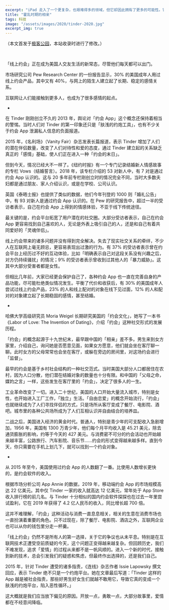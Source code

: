 ```yaml
---
excerpt: "iPad 走入了一个更复杂，也艰难得多的领域，但它却因此拥有了更多的可能性。它不再是那个只在七个应用场景下比 iPhone 更有优势平板电脑，而是在每个人手上用法都截然不同的 iPad。"
title: "霍乱时期的相亲"
tags: 科技
image: "/assets/images/2020/tinder-2020.jpg"
excerpt_img: true
---
```


（本文首发于[极客公园](https://www.geekpark.net/news/255611)，本站收录时进行了修改。）

<br>

「线上约会」正在成为美国人交友生活的新常态，尽管他们每天都可以出门。

市场研究公司 Pew Research Center 的一份报告显示，30% 的美国成年人用过线上约会产品，其中又有 40%，与网上的陌生人建立起了长期、稳定的感情关系。

互联网让人们能接触到更多人，也成为了很多感情的起点。

-

在 Tinder 刚刚创立不久的 2013 年，舆论对「约会 App」这个概念还保持着相当的警惕。当时人们对 Tinder 的第一印象还只是「肤浅的约炮工具」，也有不少关于约会 App 泄漏私人信息的负面报道。

2015 年，《名利场》（Vanity Fair）杂志发表长篇报道，表示 Tinder 增加了人们的潜在伴侣数量，改变了人们对待性和爱的态度，通过 Tinder 建立起的关系缺乏真正的「感情」基础，使人们正在进入一种「约会的末日」。

但到今天，情况已经大不一样了。《纽约时报》有一个专门记录结婚新人情感故事的专栏 Vows（结婚誓言）。2018 年，该专栏介绍的 53 对新人中，有 7 对是通过约会 App 认识的。这与 20 多年前专栏刚创立时的情况完全不同，当时大多数夫妇都是通过朋友、家人介绍认识，或是在学校、公司认识。

英国《泰晤士报》也提供了类似的数据，他们今年刊登的 1000 则「婚礼公告」中，有 93 对新人是通过约会 App 认识的。在 Pew 的研究报告中，超过一半的受访者表示，自己在约会 App 上得到的情感体验，不亚于线下传统途径。

最关键的是，约会平台拓宽了用户潜在的社交圈。大部分受访者表示，自己在约会 App 更容易找到自己喜欢的人，无论是外表上吸引自己的人，还是和自己有着共同爱好的「灵魂伴侣」。

线上约会带来的诸多问题并没有得到完全解决。失去了现实社交关系的牵绊，不少人在互联网上毫无顾忌，更容易表现出过激的行为。有 37% 的受访者表示曾在约会平台上经历过不好的互动体验，比如「明确表示自己对这段关系没有兴趣之后，对方仍持续骚扰」的情况；9% 的受访者表示曾收到过其他人的「暴力威胁」。这其中大部分受害者都是女性。

但相比几年前，大家已经更会保护自己了，各种约会 App 也一直在完善自身的产品功能，尽可能杜绝类似情况发生。平衡了代价和收获后，有 30% 的美国成年人尝试过线上约会产品，23% 的人和线上配对的对象在线下见过面，12% 的人和配对的对象建立起了长期稳固的感情，甚至结婚。

-

哈佛大学高级研究员 Moria Weigel 长期研究美国的「约会文化」，她写了一本书《Labor of Love: The Invention of Dating》，介绍「约会」这种社交形式的发展历程。

「约会」的概念起源于十九世纪末，最早跟中国的「相亲」差不多。男生来到女方家里，介绍自己，询问她是否愿意见面，如果女方愿意，他们就会坐在客厅聊一聊。此时女方的父母常常也会坐在客厅，或躲在旁边的房间里，对这场约会进行「监督」。

最早的约会是基于乡村社会结构的一种社交范式。当时美国大部分人口都居住在农村，因为人口分散，他们潜在结婚对象的数量也十分有限。和中国的「父母之命，媒妁之言」一样，这些发生在客厅里的「约会」，决定了很多人的一生。

工业革命改变了一切。进入二十世纪，美国的人口开始大量流入城市，特别是女性，也开始进入工厂工作，「独立」生活。「自由恋爱」的概念开始流行，「约会」也就继续成为了人们寻找伴侣的方式，只是场所从客厅变成了餐厅、电影院、酒吧。城市里的各种公共场所成为了人们互相认识并自由结合的培养皿。

二战之后，美国进入经济的黄金时代。普通人，特别是青少年的可支配收入急剧增加，1956 年，美国有 1300 万青少年，他们每个月平均收入是 45.21 美元，除去通货膨胀的影响，约等于今天的 427 美元。与消费密不可分的约会活动也开始越来越丰富，公路旅行、汽车影院、音乐节……约会的形式变得越来越多样。直到今天，你只需要在手机上划几下，就可以找到一个约会对象。

-

从 2015 年至今，美国使用过约会 App 的人数翻了一番。比使用人数增长更快的，是约会软件的收入。

根据市场分析公司 App Annie 的数据，2019 年，移动端约会 App 的市场规模高达 22 亿美元。其中仅 Tinder 一家的收入就高达 12 亿美元，常年处于 App Store 收入排行榜的前几名。与 Tinder 十分相似的国内约会软件探探也在过去一年里尝试盈利，它在 2019 年获得了 4.2 亿人民币的收入，同比增长超 700 倍。

这并不难理解，「约会」这种活动与消费一直息息相关，相关的生意在消费市场也一直扮演着重要的角色。只不过现在，除了餐厅、电影院、酒店之外，互联网企业也可以从你的钱包里分走一杯羹。

「线上约会」仍然不是所有人的第一选择，关于它的争议也从未平息。特别是在互联网技术正遭受空前质疑的今天，这个问题正变得越来越复杂。但回顾历史，我们不难发现，追求「爱情」的过程从来都不是一帆风顺的。进入一个新的时代，接触到新的技术，总会引发我们的疑惑和焦虑，但最终作出选择的，还是我们自己。

2015 年，针对 Tinder 遭受的诸多指责，《连线》杂志作者 Issie Lapowsky 撰文回应，表示 Tinder 绝不只是一个约炮平台。她在文章最后写道：「Tinder 这样的 App 越是被社会指责，那些好男生好女生们就越不敢用它，导致它真的变成一个肤浅的约炮平台，陷入恶性循环。」

这大概就是我们应当放下偏见的原因。开放一点，勇敢一点，大部分故事里，爱情都在不经意间降临。
